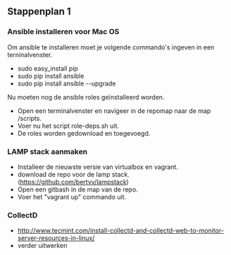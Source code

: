 ## Stappenplan 1

### Ansible installeren voor Mac OS
Om ansible te installeren moet je volgende commando's ingeven in een terninalvenster.

- sudo easy_install pip
- sudo pip install ansible
- sudo pip install ansible --upgrade

Nu moeten nog de ansible roles geïnstalleerd worden.

- Open een terminalvenster en navigeer in de repomap naar de map /scripts.
- Voer nu het script role-deps.sh uit.
- De roles worden gedownload en toegevoegd.


### LAMP stack aanmaken
- Installeer de nieuwste versie van virtualbox en vagrant.
- download de repo voor de lamp stack. (https://github.com/bertvv/lampstack)
- Open een gitbash in de map van de repo.
- Voer het "vagrant up" commando uit.


### CollectD
- http://www.tecmint.com/install-collectd-and-collectd-web-to-monitor-server-resources-in-linux/
- verder uitwerken






